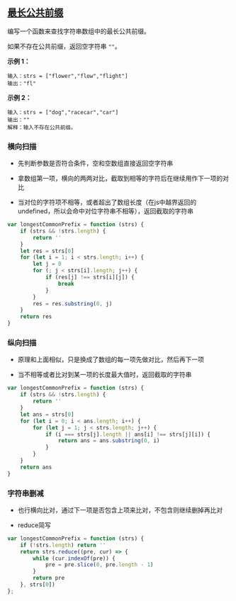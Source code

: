 ## [最长公共前缀](https://leetcode-cn.com/problems/longest-common-prefix/)

编写一个函数来查找字符串数组中的最长公共前缀。

如果不存在公共前缀，返回空字符串 `""`。

**示例 1：**

```
输入：strs = ["flower","flow","flight"]
输出："fl"
```

**示例 2：**

```
输入：strs = ["dog","racecar","car"]
输出：""
解释：输入不存在公共前缀。
```



###  横向扫描

- 先判断参数是否符合条件，空和空数组直接返回空字符串

- 拿数组第一项，横向的两两对比，截取到相等的字符后在继续用作下一项的对比

- 当对位的字符项不相等，或者超出了数组长度（在js中越界返回的undefined，所以会命中对位字符串不相等），返回截取的字符串

```javascript
var longestCommonPrefix = function (strs) {
    if (strs && !strs.length) {
        return ''
    }
    let res = strs[0]
    for (let i = 1; i < strs.length; i++) {
        let j = 0
        for (; j < strs[i].length; j++) {
            if (res[j] !== strs[i][j]) {
                break
            }
        }
        res = res.substring(0, j)
    }
    return res
}
```



### **纵向扫描**

- 原理和上面相似，只是换成了数组的每一项先做对比，然后再下一项

- 当不相等或者比对到某一项的长度最大值时，返回截取的字符串

```javascript
var longestCommonPrefix = function (strs) {
    if (strs && !strs.length) {
        return ''
    }
    let ans = strs[0]
    for (let i = 0; i < ans.length; i++) {
        for (let j = 1; j < strs.length; j++) {
            if (i === strs[j].length || ans[i] !== strs[j][i]) {
                return ans = ans.substring(0, i)
            }
        }
    }
    return ans
}
```



### **字符串删减**

- 也行横向比对，通过下一项是否包含上项来比对，不包含则继续删掉再比对

- reduce简写

```javascript
var longestCommonPrefix = function (strs) {
    if (!strs.length) return ''
    return strs.reduce((pre, cur) => {
        while (cur.indexOf(pre)) {
            pre = pre.slice(0, pre.length - 1)
        }
        return pre
    }, strs[0])
};
```

